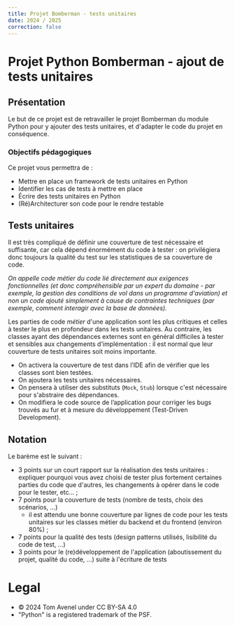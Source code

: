 ```yaml
---
title: Projet Bomberman - tests unitaires
date: 2024 / 2025
correction: false
---
```


# Projet Python Bomberman - ajout de tests unitaires

## Présentation

Le but de ce projet est de retravailler le projet Bomberman du module Python pour y ajouter des tests unitaires, et d'adapter le code du projet en conséquence.

### Objectifs pédagogiques

Ce projet vous permettra de :

- Mettre en place un framework de tests unitaires en Python
- Identifier les cas de tests à mettre en place
- Écrire des tests unitaires en Python
- (Ré)Architecturer son code pour le rendre testable

## Tests unitaires

Il est très compliqué de définir une couverture de test nécessaire et suffisante, car cela dépend énormément du code à tester : on privilégiera donc toujours la qualité du test sur les statistiques de sa couverture de code.

_On appelle code métier du code lié directement aux exigences fonctionnelles (et donc compréhensible par un expert du domaine - par exemple, la gestion des conditions de vol dans un programme d'aviation) et non un code ajouté simplement à cause de contraintes techniques (par exemple, comment interagir avec la base de données)._

Les parties de code _métier_ d'une application sont les plus critiques et celles à tester le plus en profondeur dans les tests unitaires. Au contraire, les classes ayant des dépendances externes sont en général difficiles à tester et sensibles aux changements d'implémentation : il est normal que leur couverture de tests unitaires soit moins importante.

- On activera la couverture de test dans l’IDE afin de vérifier que les classes sont bien testées.
- On ajoutera les tests unitaires nécessaires.
- On pensera à utiliser des substituts (`Mock`, `Stub`) lorsque c'est nécessaire pour s'abstraire des dépendances.
- On modifiera le code source de l’application pour corriger les bugs trouvés au fur et à mesure du développement (Test-Driven Development).

## Notation

Le barème est le suivant :

- 3 points sur un court rapport sur la réalisation des tests unitaires : expliquer pourquoi vous avez choisi de tester plus fortement certaines parties du code que d'autres, les changements à opérer dans le code pour le tester, etc… ;
- 7 points pour la couverture de tests (nombre de tests, choix des scénarios, ...)
  + il est attendu une bonne couverture par lignes de code pour les tests unitaires sur les classes métier du backend et du frontend (environ 80%) ;
- 7 points pour la qualité des tests (design patterns utilisés, lisibilité du code de test, ...)
- 3 points pour le (re)développement de l'application (aboutissement du projet, qualité du code, ...) suite à l'écriture de tests

# Legal

- © 2024 Tom Avenel under CC  BY-SA 4.0
- "Python" is a registered trademark of the PSF.

